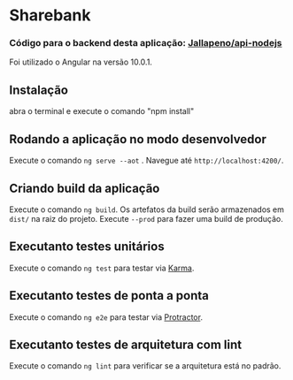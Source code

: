 # Sharebank

### Código para o backend desta aplicação: <a href="https://github.com/Jallapeno/api-nodejs">Jallapeno/api-nodejs</a>

Foi utilizado o Angular na versão 10.0.1.

## Instalação

abra o terminal e execute o comando "npm install"

## Rodando a aplicação no modo desenvolvedor

Execute o comando `ng serve --aot` . Navegue até `http://localhost:4200/`.

## Criando build da aplicação

Execute o comando `ng build`. Os artefatos da build serão armazenados em `dist/` na raiz do projeto. Execute `--prod` para fazer uma build de produção.

## Executanto testes unitários

Execute o comando `ng test` para testar via  <a href="https://karma-runner.github.io">Karma</a>.

## Executanto testes de ponta a ponta

Execute o comando `ng e2e` para testar via <a href="http://www.protractortest.org/">Protractor</a>.

## Executanto testes de arquitetura com lint

Execute o comando `ng lint` para verificar se a arquitetura está no padrão.
